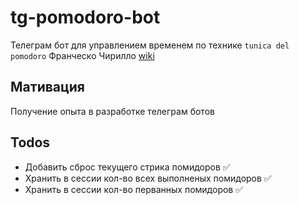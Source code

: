 # tg-pomodoro-bot
Телеграм бот для управлением временем по технике `tunica del pomodoro` Франческо Чирилло
[wiki](https://ru.wikipedia.org/wiki/%D0%9C%D0%B5%D1%82%D0%BE%D0%B4_%D0%BF%D0%BE%D0%BC%D0%B8%D0%B4%D0%BE%D1%80%D0%B0)

## Мативация
Получение опыта в разработке телеграм ботов

## Todos
- Добавить сброс текущего стрика помидоров ✅
- Хранить в сессии кол-во всех выполненых помидоров ✅
- Хранить в сессии кол-во перванных помидоров ✅

